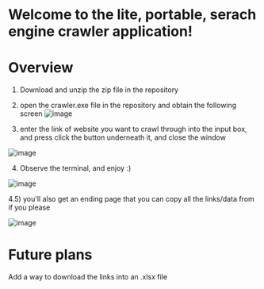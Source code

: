 <h1>Welcome to the lite, portable, serach engine crawler application!</h1>

<h1>Overview</h1>

1) Download and unzip the zip file in the repository
2) open the crawler.exe file in the repository and obtain the following screen
![image](https://github.com/user-attachments/assets/702bb1bd-54ee-42ae-8dbb-a63a70790798)

3) enter the link of website you want to crawl through into the input box, and press click the button underneath it, and close the window

![image](https://github.com/user-attachments/assets/bc2903e0-0331-4044-b3e7-56342c0b75ca)

4) Observe the terminal, and enjoy :)

![image](https://github.com/user-attachments/assets/b61c8c8a-326b-4eb0-aec6-95796805ee00)


4.5) you'll also get an ending page that you can copy all the links/data from if you please

![image](https://github.com/user-attachments/assets/46a94595-05f2-4c3d-8c49-503f8fea5f53)


<h1>Future plans</h1>

Add a way to download the links into an .xlsx file
